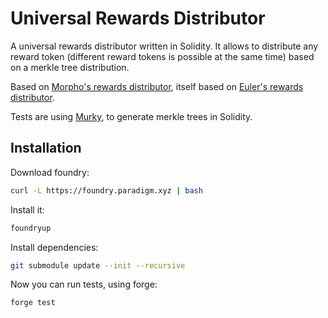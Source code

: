 # Universal Rewards Distributor

A universal rewards distributor written in Solidity. It allows to distribute any reward token (different reward tokens is possible at the same time) based on a merkle tree distribution.

Based on [Morpho's rewards distributor](https://github.com/morpho-dao/morpho-v1/blob/main/src/common/rewards-distribution/RewardsDistributor.sol), itself based on [Euler's rewards distributor](https://github.com/euler-xyz/euler-contracts/blob/master/contracts/mining/EulDistributor.sol).

Tests are using [Murky](https://github.com/dmfxyz/murky), to generate merkle trees in Solidity.

## Installation

Download foundry:
```bash
curl -L https://foundry.paradigm.xyz | bash
```

Install it:
```bash
foundryup
```

Install dependencies:
```bash
git submodule update --init --recursive
```

Now you can run tests, using forge:
```bash
forge test
```

